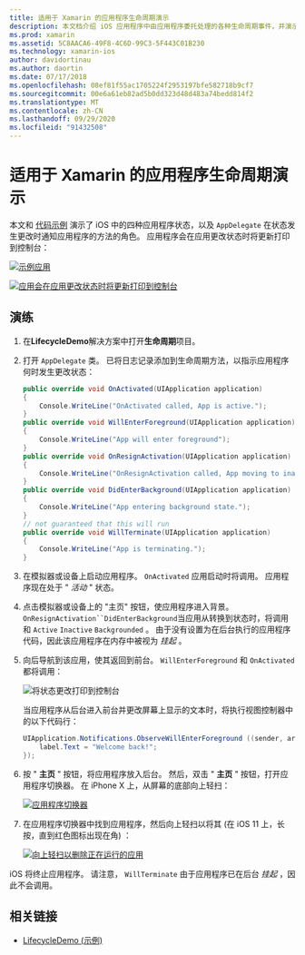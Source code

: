```yaml
---
title: 适用于 Xamarin 的应用程序生命周期演示
description: 本文档介绍 iOS 应用程序中由应用程序委托处理的各种生命周期事件，并演示如何处理这些事件。
ms.prod: xamarin
ms.assetid: 5C8AACA6-49F8-4C6D-99C3-5F443C01B230
ms.technology: xamarin-ios
author: davidortinau
ms.author: daortin
ms.date: 07/17/2018
ms.openlocfilehash: 08ef81f55ac1705224f2953197bfe582718b9cf7
ms.sourcegitcommit: 00e6a61eb82ad5b0dd323d48d483a74bedd814f2
ms.translationtype: MT
ms.contentlocale: zh-CN
ms.lasthandoff: 09/29/2020
ms.locfileid: "91432508"
---
```

# <a name="application-lifecycle-demo-for-xamarinios"></a>适用于 Xamarin 的应用程序生命周期演示

本文和 [代码示例](/samples/xamarin/ios-samples/lifecycledemo) 演示了 iOS 中的四种应用程序状态，以及 `AppDelegate` 在状态发生更改时通知应用程序的方法的角色。 应用程序会在应用更改状态时将更新打印到控制台：

[![示例应用](application-lifecycle-demo-images/image3-sml.png)](application-lifecycle-demo-images/image3.png#lightbox)

[![应用会在应用更改状态时将更新打印到控制台](application-lifecycle-demo-images/image4.png)](application-lifecycle-demo-images/image4.png#lightbox)

## <a name="walkthrough"></a>演练

1. 在**LifecycleDemo**解决方案中打开**生命周期**项目。
1. 打开 `AppDelegate` 类。 已将日志记录添加到生命周期方法，以指示应用程序何时发生更改状态：

    ```csharp
    public override void OnActivated(UIApplication application)
    {
        Console.WriteLine("OnActivated called, App is active.");
    }
    public override void WillEnterForeground(UIApplication application)
    {
        Console.WriteLine("App will enter foreground");
    }
    public override void OnResignActivation(UIApplication application)
    {
        Console.WriteLine("OnResignActivation called, App moving to inactive state.");
    }
    public override void DidEnterBackground(UIApplication application)
    {
        Console.WriteLine("App entering background state.");
    }
    // not guaranteed that this will run
    public override void WillTerminate(UIApplication application)
    {
        Console.WriteLine("App is terminating.");
    }
    ```

1. 在模拟器或设备上启动应用程序。 `OnActivated` 应用启动时将调用。 应用程序现在处于 " _活动_ " 状态。
1. 点击模拟器或设备上的 "主页" 按钮，使应用程序进入背景。 `OnResignActivation``DidEnterBackground`当应用从转换到状态时，将调用和 `Active` `Inactive` `Backgrounded` 。 由于没有设置为在后台执行的应用程序代码，因此该应用程序在内存中被视为 _挂起_ 。
1. 向后导航到该应用，使其返回到前台。 `WillEnterForeground` 和 `OnActivated` 都将调用：

    ![将状态更改打印到控制台](application-lifecycle-demo-images/image4.png)

    当应用程序从后台进入前台并更改屏幕上显示的文本时，将执行视图控制器中的以下代码行：

    ```csharp
    UIApplication.Notifications.ObserveWillEnterForeground ((sender, args) => {
        label.Text = "Welcome back!";
    });
    ```

1. 按 " **主页** " 按钮，将应用程序放入后台。 然后，双击 " **主页** " 按钮，打开应用程序切换器。 在 iPhone X 上，从屏幕的底部向上轻扫：

    [![应用程序切换器](application-lifecycle-demo-images/app-switcher-sml.png "应用程序切换器")](application-lifecycle-demo-images/app-switcher.png#lightbox)
  
1. 在应用程序切换器中找到应用程序，然后向上轻扫以将其 (在 iOS 11 上，长按，直到红色图标出现在角) ：

    [![向上轻扫以删除正在运行的应用](application-lifecycle-demo-images/app-switcher-swipe-sml.png "向上轻扫以删除正在运行的应用")](application-lifecycle-demo-images/app-switcher-swipe.png#lightbox)

iOS 将终止应用程序。 请注意， `WillTerminate` 由于应用程序已在后台 _挂起_ ，因此不会调用。

## <a name="related-links"></a>相关链接

- [LifecycleDemo (示例) ](/samples/xamarin/ios-samples/lifecycledemo)